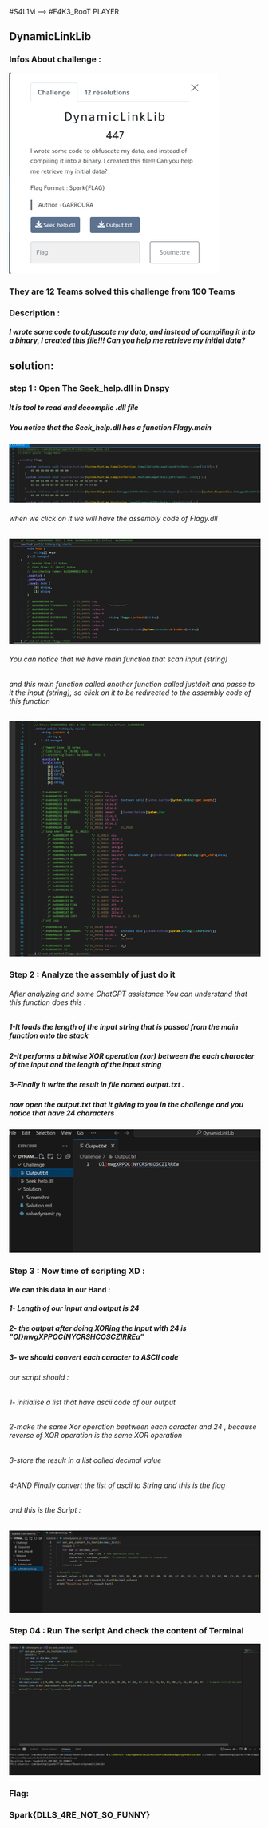 #S4L1M --> #F4K3_RooT PLAYER

## DynamicLinkLib  	

### Infos About challenge : 

![](Screenshot/P1.png)

### They are 12 Teams solved this challenge from 100 Teams


### Description : 

##### I wrote some code to obfuscate my data, and instead of compiling it into a binary, I created this file!!! Can you help me retrieve my initial data?


## solution:



### step 1 : Open The Seek_help.dll  in Dnspy 

##### It is tool to read and decompile .dll file 


##### You notice that the Seek_help.dll has a function Flagy.main
![](Screenshot/P2.png)

###### when we click on it we will have the assembly code of Flagy.dll 


![](Screenshot/P3.png)




###### You can notice that we have main function that scan input (string)  




###### and  this main function called another function called justdoit and passe to it the input (string), so click on it to be redirected to the assembly code of this function 

![](Screenshot/P4.png)



### Step 2 : Analyze the assembly of just do it 

###### After analyzing and some ChatGPT assistance You can understand that this function does this :  

   ##### 1-It loads the length of the input string that is passed from the main function onto the stack
   ##### 2-It performs a bitwise XOR operation (xor) between the each character of the input and the length of the input string
   ##### 3-Finally it write the result in file named output.txt .
  
   
##### now open the output.txt that it giving to you in the challenge and you notice that have 24 characters  


![](Screenshot/P5.png)

### Step 3 : Now time of scripting XD : 
#### We can this data in our Hand : 
##### 1- Length of our input and output is 24 
##### 2- the output after doing XORing the Input with 24 is "Ol}nwgXPPOC(NYCRSHCOSCZIRREa"
##### 3- we should convert each caracter to ASCII code 

###### our script should : 
###### 1- initialise a list that have ascii code of our output 
###### 2-make the same Xor operation beetween each caracter and 24 , because reverse of XOR operation is the same XOR operation
###### 3-store the result in a list called decimal value 
###### 4-AND Finally  convert the list of ascii to String and this is the flag 




###### and this is the Script : 


![](Screenshot/P6.png)



### Step 04  : Run The script And check the content of Terminal  



![](Screenshot/P7.png)


### Flag:

### Spark{DLLS_4RE_NOT_SO_FUNNY}
